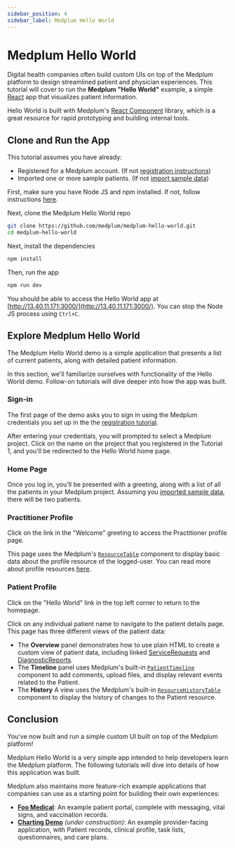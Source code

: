 ```yaml
---
sidebar_position: 4
sidebar_label: Medplum Hello World
---
```


# Medplum Hello World

Digital health companies often build custom UIs on top of the Medplum platform to design streamlined patient and physician experiences. This tutorial will cover to run the **Medplum "Hello World"** example, a simple [React](https://reactjs.org/) app that visualizes patient information.

Hello World is built with Medplum's [React Component](https://storybook.medplum.com/?path=/docs/medplum-introduction--docs) library, which is a great resource for rapid prototyping and building internal tools.

## Clone and Run the App

This tutorial assumes you have already:

- Registered for a Medplum account. (If not [registration instructions](./register.md))
- Imported one or more sample patients. (If not [import sample data](/docs/tutorials/importing-sample-data.md))

First, make sure you have Node JS and npm installed. If not, follow instructions [here](https://nodejs.org/en/download/).

Next, clone the Medplum Hello World repo

```bash
git clone https://github.com/medplum/medplum-hello-world.git
cd medplum-hello-world
```

Next, install the dependencies

```bash
npm install
```

Then, run the app

```bash
npm run dev
```

You should be able to access the Hello World app at [http://13.40.11.171:3000/](http://13.40.11.171:3000/). You can stop the Node JS process using `Ctrl+C`.

## Explore Medplum Hello World

The Medplum Hello World demo is a simple application that presents a list of current patients, along with detailed patient information.

In this section, we'll familiarize ourselves with functionality of the Hello World demo. Follow-on tutorials will dive deeper into how the app was built.

### Sign-in

The first page of the demo asks you to sign in using the Medplum credentials you set up in the the [registration tutorial](./register.md).

After entering your credentials, you will prompted to select a Medplum project. Click on the name on the project that you registered in the Tutorial 1, and you'll be redirected to the Hello World home page.

### Home Page

Once you log in, you'll be presented with a greeting, along with a list of all the patients in your Medplum project. Assuming you [imported sample data](/docs/tutorials/importing-sample-data.md), there will be two patients.

### Practitioner Profile

Click on the link in the "Welcome" greeting to access the Practitioner profile page.

This page uses the Medplum's [`ResourceTable`](https://storybook.medplum.com/?path=/docs/medplum-resourcetable--patient) component to display basic data about the profile resource of the logged-user. You can read more about profile resources [here](/docs/tutorials/register#invite-a-new-user).

### Patient Profile

Click on the "Hello World" link in the top left corner to return to the homepage.

Click on any individual patient name to navigate to the patient details page. This page has three different views of the patient data:

- The **Overview** panel demonstrates how to use plain HTML to create a custom view of patient data, including linked [ServiceRequests](/docs/api/fhir/resources/servicerequest) and [DiagnosticReports](/docs/api/fhir/resources/diagnosticreport).
- The **Timeline** panel uses Medplum's built-in [`PatientTimeline`](https://storybook.medplum.com/?path=/docs/medplum-patienttimeline--patient) component to add comments, upload files, and display relevant events related to the Patient.
- The **History** A view uses the Medplum's built-in [`ResourceHistoryTable`](https://storybook.medplum.com/?path=/docs/medplum-resourcehistorytable--basic) component to display the history of changes to the Patient resource.

## Conclusion

You've now built and run a simple custom UI built on top of the Medplum platform!

Medplum Hello World is a very simple app intended to help developers learn the Medplum platform. The following tutorials will dive into details of how this application was built.

Medplum also maintains more feature-rich example applications that companies can use as a starting point for building their own experiences:

- [**Foo Medical**](https://github.com/medplum/foomedical): An example patient portal, complete with messaging, vital signs, and vaccination records.
- [**Charting Demo**](https://github.com/medplum/medplum-chart-demo) _(under construction)_: An example provider-facing application, with Patient records, clinical profile, task lists, questionnaires, and care plans.
